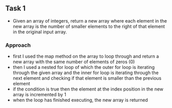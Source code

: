 ## Task 1
- Given an array of integers, return a new array where each element in the new array is the number of smaller elements to the right of that element in the original input array.

### Approach
- first I used the map method on the array to loop through and return a new array with the same number of elements of zeros (0)
- then I used a nested for loop of which the outer for loop is iterating through the given array and the inner for loop is iterating through the next element and checking if that element is smaller than the previous element
- if the condition is true then the element at the index position in the new array is incremented by 1
- when the loop has finished executing, the new array is returned